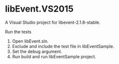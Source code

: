 # libEvent.VS2015
A Visual Studio project for libevent-2.1.8-stable.

Run the tests
1. Open libEvent.sln.
2. Exclude and include the test file in libEventSample.
3. Set the debug argument.
4. Run build and run libEventSample project.
